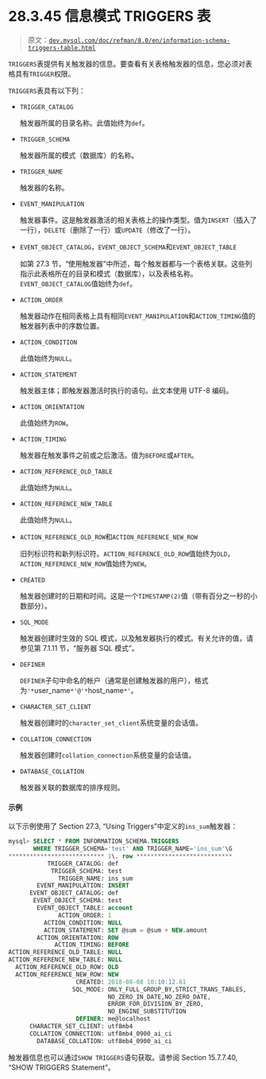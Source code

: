 # 28.3.45 信息模式 TRIGGERS 表

> 原文：[`dev.mysql.com/doc/refman/8.0/en/information-schema-triggers-table.html`](https://dev.mysql.com/doc/refman/8.0/en/information-schema-triggers-table.html)

`TRIGGERS`表提供有关触发器的信息。要查看有关表格触发器的信息，您必须对表格具有`TRIGGER`权限。

`TRIGGERS`表具有以下列：

+   `TRIGGER_CATALOG`

    触发器所属的目录名称。此值始终为`def`。

+   `TRIGGER_SCHEMA`

    触发器所属的模式（数据库）的名称。

+   `TRIGGER_NAME`

    触发器的名称。

+   `EVENT_MANIPULATION`

    触发器事件。这是触发器激活的相关表格上的操作类型。值为`INSERT`（插入了一行），`DELETE`（删除了一行）或`UPDATE`（修改了一行）。

+   `EVENT_OBJECT_CATALOG`，`EVENT_OBJECT_SCHEMA`和`EVENT_OBJECT_TABLE`

    如第 27.3 节，“使用触发器”中所述，每个触发器都与一个表格关联。这些列指示此表格所在的目录和模式（数据库），以及表格名称。`EVENT_OBJECT_CATALOG`值始终为`def`。

+   `ACTION_ORDER`

    触发器动作在相同表格上具有相同`EVENT_MANIPULATION`和`ACTION_TIMING`值的触发器列表中的序数位置。

+   `ACTION_CONDITION`

    此值始终为`NULL`。

+   `ACTION_STATEMENT`

    触发器主体；即触发器激活时执行的语句。此文本使用 UTF-8 编码。

+   `ACTION_ORIENTATION`

    此值始终为`ROW`。

+   `ACTION_TIMING`

    触发器在触发事件之前或之后激活。值为`BEFORE`或`AFTER`。

+   `ACTION_REFERENCE_OLD_TABLE`

    此值始终为`NULL`。

+   `ACTION_REFERENCE_NEW_TABLE`

    此值始终为`NULL`。

+   `ACTION_REFERENCE_OLD_ROW`和`ACTION_REFERENCE_NEW_ROW`

    旧列标识符和新列标识符。`ACTION_REFERENCE_OLD_ROW`值始终为`OLD`，`ACTION_REFERENCE_NEW_ROW`值始终为`NEW`。

+   `CREATED`

    触发器创建时的日期和时间。这是一个`TIMESTAMP(2)`值（带有百分之一秒的小数部分）。

+   `SQL_MODE`

    触发器创建时生效的 SQL 模式，以及触发器执行的模式。有关允许的值，请参见第 7.1.11 节，“服务器 SQL 模式”。

+   `DEFINER`

    `DEFINER`子句中命名的帐户（通常是创建触发器的用户），格式为`'*`user_name`*'@'*`host_name`*'`。

+   `CHARACTER_SET_CLIENT`

    触发器创建时的`character_set_client`系统变量的会话值。

+   `COLLATION_CONNECTION`

    触发器创建时`collation_connection`系统变量的会话值。

+   `DATABASE_COLLATION`

    触发器关联的数据库的排序规则。

#### 示例

以下示例使用了 Section 27.3, “Using Triggers”中定义的`ins_sum`触发器：

```sql
mysql> SELECT * FROM INFORMATION_SCHEMA.TRIGGERS
       WHERE TRIGGER_SCHEMA='test' AND TRIGGER_NAME='ins_sum'\G
*************************** 1\. row ***************************
           TRIGGER_CATALOG: def
            TRIGGER_SCHEMA: test
              TRIGGER_NAME: ins_sum
        EVENT_MANIPULATION: INSERT
      EVENT_OBJECT_CATALOG: def
       EVENT_OBJECT_SCHEMA: test
        EVENT_OBJECT_TABLE: account
              ACTION_ORDER: 1
          ACTION_CONDITION: NULL
          ACTION_STATEMENT: SET @sum = @sum + NEW.amount
        ACTION_ORIENTATION: ROW
             ACTION_TIMING: BEFORE
ACTION_REFERENCE_OLD_TABLE: NULL
ACTION_REFERENCE_NEW_TABLE: NULL
  ACTION_REFERENCE_OLD_ROW: OLD
  ACTION_REFERENCE_NEW_ROW: NEW
                   CREATED: 2018-08-08 10:10:12.61
                  SQL_MODE: ONLY_FULL_GROUP_BY,STRICT_TRANS_TABLES,
                            NO_ZERO_IN_DATE,NO_ZERO_DATE,
                            ERROR_FOR_DIVISION_BY_ZERO,
                            NO_ENGINE_SUBSTITUTION
                   DEFINER: me@localhost
      CHARACTER_SET_CLIENT: utf8mb4
      COLLATION_CONNECTION: utf8mb4_0900_ai_ci
        DATABASE_COLLATION: utf8mb4_0900_ai_ci
```

触发器信息也可以通过`SHOW TRIGGERS`语句获取。请参阅 Section 15.7.7.40, “SHOW TRIGGERS Statement”。
